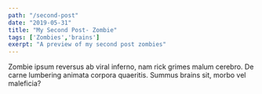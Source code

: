 ```yaml
---
path: "/second-post"
date: "2019-05-31"
title: "My Second Post- Zombie"
tags: ['Zombies','brains']
exerpt: "A preview of my second post zombies"
---
```


Zombie ipsum reversus ab viral inferno, nam rick grimes malum cerebro. De carne lumbering animata corpora quaeritis. Summus brains sit​​, morbo vel maleficia?
